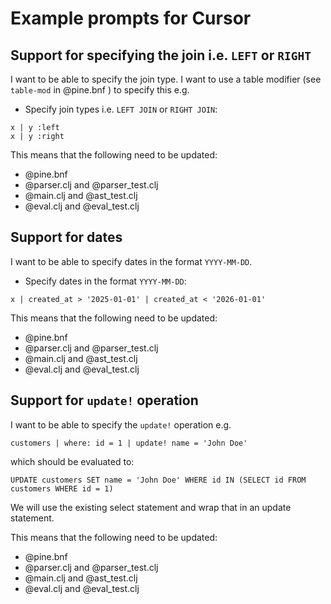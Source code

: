 # Example prompts for Cursor

## Support for specifying the join i.e. `LEFT` or `RIGHT`

I want to be able to specify the join type. I want to use a table modifier (see
`table-mod` in @pine.bnf ) to specify this e.g.

- Specify join types i.e. `LEFT JOIN` or `RIGHT JOIN`:
```
x | y :left
x | y :right
```

This means that the following need to be updated:
- @pine.bnf 
- @parser.clj and @parser_test.clj 
- @main.clj and @ast_test.clj 
- @eval.clj and @eval_test.clj 


## Support for dates

I want to be able to specify dates in the format `YYYY-MM-DD`.

- Specify dates in the format `YYYY-MM-DD`:
```
x | created_at > '2025-01-01' | created_at < '2026-01-01'
```

This means that the following need to be updated:
- @pine.bnf 
- @parser.clj and @parser_test.clj 
- @main.clj and @ast_test.clj 
- @eval.clj and @eval_test.clj 

## Support for `update!` operation

I want to be able to specify the `update!` operation e.g.

```
customers | where: id = 1 | update! name = 'John Doe'
```

which should be evaluated to:

```
UPDATE customers SET name = 'John Doe' WHERE id IN (SELECT id FROM customers WHERE id = 1) 
```

We will use the existing select statement and wrap that in an update statement.

This means that the following need to be updated:
- @pine.bnf 
- @parser.clj and @parser_test.clj 
- @main.clj and @ast_test.clj 
- @eval.clj and @eval_test.clj 